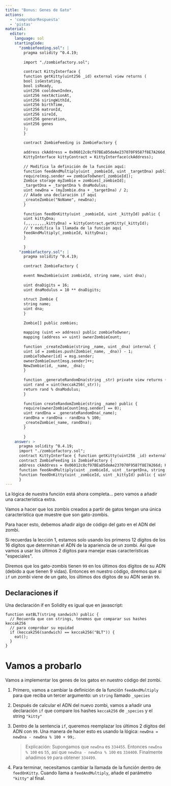 ```yaml
---
title: "Bonus: Genes de Gato"
actions:
  - 'comprobarRespuesta'
  - 'pistas'
material:
  editor:
    language: sol
    startingCode:
      "zombiefeeding.sol": |
        pragma solidity ^0.4.19;
        
        import "./zombiefactory.sol";
        
        contract KittyInterface {
        function getKitty(uint256 _id) external view returns (
        bool isGestating,
        bool isReady,
        uint256 cooldownIndex,
        uint256 nextActionAt,
        uint256 siringWithId,
        uint256 birthTime,
        uint256 matronId,
        uint256 sireId,
        uint256 generation,
        uint256 genes
        );
        }
        
        contract ZombieFeeding is ZombieFactory {
        
        address ckAddress = 0x06012c8cf97BEaD5deAe237070F9587f8E7A266d;
        KittyInterface kittyContract = KittyInterface(ckAddress);
        
        // Modifica la definición de la función aquí:
        function feedAndMultiply(uint _zombieId, uint _targetDna) public {
        require(msg.sender == zombieToOwner[_zombieId]);
        Zombie storage myZombie = zombies[_zombieId];
        _targetDna = _targetDna % dnaModulus;
        uint newDna = (myZombie.dna + _targetDna) / 2;
        // Añade una declaración if aquí
        _createZombie("NoName", newDna);
        }
        
        function feedOnKitty(uint _zombieId, uint _kittyId) public {
        uint kittyDna;
        (,,,,,,,,,kittyDna) = kittyContract.getKitty(_kittyId);
        // Y modifica la llamada de la función aquí
        feedAndMultiply(_zombieId, kittyDna);
        }
        
        }
      "zombiefactory.sol": |
        pragma solidity ^0.4.19;
        
        contract ZombieFactory {
        
        event NewZombie(uint zombieId, string name, uint dna);
        
        uint dnaDigits = 16;
        uint dnaModulus = 10 ** dnaDigits;
        
        struct Zombie {
        string name;
        uint dna;
        }
        
        Zombie[] public zombies;
        
        mapping (uint => address) public zombieToOwner;
        mapping (address => uint) ownerZombieCount;
        
        function _createZombie(string _name, uint _dna) internal {
        uint id = zombies.push(Zombie(_name, _dna)) - 1;
        zombieToOwner[id] = msg.sender;
        ownerZombieCount[msg.sender]++;
        NewZombie(id, _name, _dna);
        }
        
        function _generateRandomDna(string _str) private view returns (uint) {
        uint rand = uint(keccak256(_str));
        return rand % dnaModulus;
        }
        
        function createRandomZombie(string _name) public {
        require(ownerZombieCount[msg.sender] == 0);
        uint randDna = _generateRandomDna(_name);
        randDna = randDna - randDna % 100;
        _createZombie(_name, randDna);
        }
        
        }
    answer: >
      pragma solidity ^0.4.19;
      import "./zombiefactory.sol";
      contract KittyInterface { function getKitty(uint256 _id) external view returns ( bool isGestating, bool isReady, uint256 cooldownIndex, uint256 nextActionAt, uint256 siringWithId, uint256 birthTime, uint256 matronId, uint256 sireId, uint256 generation, uint256 genes ); }
      contract ZombieFeeding is ZombieFactory {
      address ckAddress = 0x06012c8cf97BEaD5deAe237070F9587f8E7A266d; KittyInterface kittyContract = KittyInterface(ckAddress);
      function feedAndMultiply(uint _zombieId, uint _targetDna, string _species) public { require(msg.sender == zombieToOwner[_zombieId]); Zombie storage myZombie = zombies[_zombieId]; _targetDna = _targetDna % dnaModulus; uint newDna = (myZombie.dna + _targetDna) / 2; if (keccak256(_species) == keccak256("kitty")) { newDna = newDna - newDna % 100 + 99; } _createZombie("NoName", newDna); }
      function feedOnKitty(uint _zombieId, uint _kittyId) public { uint kittyDna; (,,,,,,,,,kittyDna) = kittyContract.getKitty(_kittyId); feedAndMultiply(_zombieId, kittyDna, "kitty"); }
      }
---
```

La lógica de nuestra función está ahora completa... pero vamos a añadir una característica extra.

Vamos a hacer que los zombis creados a partir de gatos tengan una única característica que muestre que son gato-zombis.

Para hacer esto, debemos añadir algo de código del gato en el ADN del zombi.

Si recuerdas la lección 1, estamos solo usando los primeros 12 dígitos de los 16 dígitos que determinan el ADN de la apariencia de un zombi. Así que vamos a usar los últimos 2 dígitos para manejar esas características "especiales".

Diremos que los gato-zombis tienen `99` en los últimos dos dígitos de su ADN (debido a que tienen 9 vidas). Entonces en nuestro código, diremos que si `if` un zombi viene de un gato, los últimos dos dígitos de su ADN serán `99`.

## Declaraciones if

Una declaración if en Solidity es igual que en javascript:

    function eatBLT(string sandwich) public {
      // Recuerda que con strings, tenemos que comparar sus hashes keccak256
      // para comprobar su equidad
      if (keccak256(sandwich) == keccak256("BLT")) {
        eat();
      }
    }
    

# Vamos a probarlo

Vamos a implementar los genes de los gatos en nuestro código del zombi.

1. Primero, vamos a cambiar la definición de la función `feedAndMultiply` para que reciba un tercer argumento: un `string` llamado `_species`

2. Después de calcular el ADN del nuevo zombi, vamos a añadir una declaración `if` que compare los hashes `keccak256` de `_species` y el string `"kitty"`

3. Dentro de la sentencia `if`, queremos reemplazar los últimos 2 dígitos del ADN con `99`. Una manera de hacer esto es usando la lógica: `newDna = newDna - newDna % 100 + 99;`.
    
    > Explicación: Supongamos que `newDna` es `334455`. Entonces `newDna % 100` es `55`, así que `newDna - newDna % 100` es `334400`. Finalmente añadimos `99` para obtener `334499`.

4. Para terminar, necesitamos cambiar la llamada de la función dentro de `feedOnKitty`. Cuando llama a `feedAndMultiply`, añade el parámetro `"kitty"` al final.